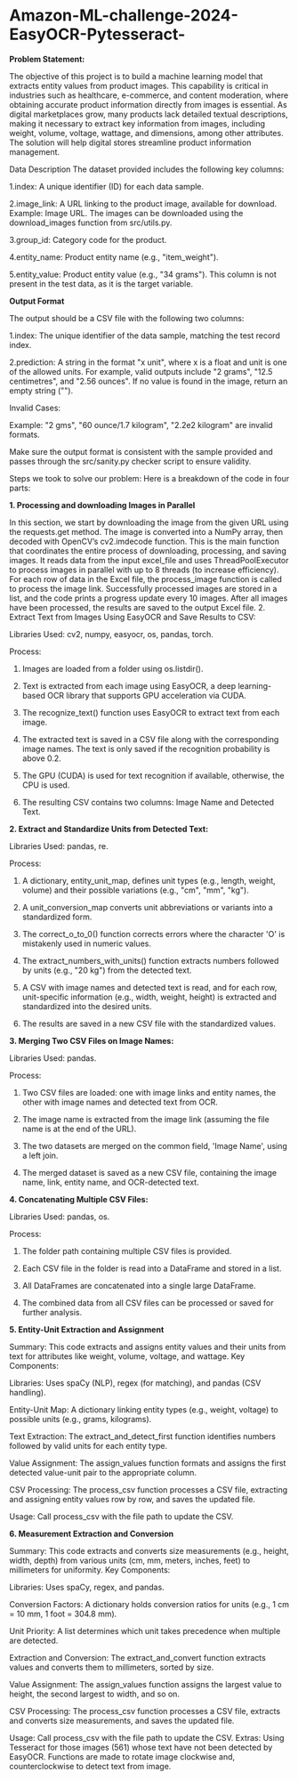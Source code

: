 # Amazon-ML-challenge-2024-EasyOCR-Pytesseract-
**Problem Statement:**

The objective of this project is to build a machine learning model that extracts entity values from product images. This capability is critical in industries such as healthcare, e-commerce, and content moderation, where obtaining accurate product information directly from images is essential. As digital marketplaces grow, many products lack detailed textual descriptions, making it necessary to extract key information from images, including weight, volume, voltage, wattage, and dimensions, among other attributes. The solution will help digital stores streamline product information management.

Data Description
The dataset provided includes the following key columns:

1.index: A unique identifier (ID) for each data sample.

2.image_link: A URL linking to the product image, available for download. Example: Image URL. The images can be downloaded using the download_images function from src/utils.py.

3.group_id: Category code for the product.

4.entity_name: Product entity name (e.g., "item_weight").

5.entity_value: Product entity value (e.g., "34 grams"). This column is not present in the test data, as it is the target variable.


**Output Format**

The output should be a CSV file with the following two columns:

1.index: The unique identifier of the data sample, matching the test record index.

2.prediction: A string in the format "x unit", where x is a float and unit is one of the allowed units. For example, valid outputs include "2 grams", "12.5 centimetres", and "2.56 ounces". If no value is found in the image, return an empty string ("").

Invalid Cases:

Example: "2 gms", "60 ounce/1.7 kilogram", "2.2e2 kilogram" are invalid formats.

Make sure the output format is consistent with the sample provided and passes through the src/sanity.py checker script to ensure validity.


Steps we took to solve our problem: Here is a breakdown of the code in four parts: 

**1. Processing and downloading Images in Parallel**

In this section, we start by downloading the image from the given URL using the requests.get method. The image is converted into a NumPy array, then decoded with OpenCV’s cv2.imdecode function. This is the main function that coordinates the entire process of downloading, processing, and saving images. It reads data from the input excel_file and uses ThreadPoolExecutor to process images in parallel with up to 8 threads (to increase efficiency). For each row of data in the Excel file, the process_image function is called to process the image link. Successfully processed images are stored in a list, and the code prints a progress update every 10 images. After all images have been processed, the results are saved to the output Excel file. 2. Extract Text from Images Using EasyOCR and Save Results to CSV:

Libraries Used: cv2, numpy, easyocr, os, pandas, torch.

Process:

1. Images are loaded from a folder using os.listdir().

2. Text is extracted from each image using EasyOCR, a deep learning-based OCR library that supports GPU acceleration via CUDA.

3. The recognize_text() function uses EasyOCR to extract text from each image.

4. The extracted text is saved in a CSV file along with the corresponding image names. The text is only saved if the recognition probability is above 0.2.

5. The GPU (CUDA) is used for text recognition if available, otherwise, the CPU is used.

6. The resulting CSV contains two columns: Image Name and Detected Text.


**2. Extract and Standardize Units from Detected Text:**

Libraries Used: pandas, re.

Process:

1. A dictionary, entity_unit_map, defines unit types (e.g., length, weight, volume) and their possible variations (e.g., "cm", "mm", "kg").

2. A unit_conversion_map converts unit abbreviations or variants into a standardized form.

3. The correct_o_to_0() function corrects errors where the character 'O' is mistakenly used in numeric values.

4. The extract_numbers_with_units() function extracts numbers followed by units (e.g., "20 kg") from the detected text.

5. A CSV with image names and detected text is read, and for each row, unit-specific information (e.g., width, weight, height) is extracted and standardized into the desired units.

6. The results are saved in a new CSV file with the standardized values.

**3. Merging Two CSV Files on Image Names:**

Libraries Used: pandas.

Process:

1. Two CSV files are loaded: one with image links and entity names, the other with image names and detected text from OCR.

2. The image name is extracted from the image link (assuming the file name is at the end of the URL).

3. The two datasets are merged on the common field, 'Image Name', using a left join.

4. The merged dataset is saved as a new CSV file, containing the image name, link, entity name, and OCR-detected text.

**4. Concatenating Multiple CSV Files:**

Libraries Used: pandas, os.

Process:

1. The folder path containing multiple CSV files is provided.

2. Each CSV file in the folder is read into a DataFrame and stored in a list.

3. All DataFrames are concatenated into a single large DataFrame.

4. The combined data from all CSV files can be processed or saved for further analysis.

**5. Entity-Unit Extraction and Assignment**

Summary: This code extracts and assigns entity values and their units from text for attributes like weight, volume, voltage, and wattage. Key Components:

Libraries: Uses spaCy (NLP), regex (for matching), and pandas (CSV handling).

Entity-Unit Map: A dictionary linking entity types (e.g., weight, voltage) to possible units (e.g., grams, kilograms).

Text Extraction: The extract_and_detect_first function identifies numbers followed by valid units for each entity type.

Value Assignment: The assign_values function formats and assigns the first detected value-unit pair to the appropriate column.

CSV Processing: The process_csv function processes a CSV file, extracting and assigning entity values row by row, and saves the updated file. 

Usage: Call process_csv with the file path to update the CSV. 

**6. Measurement Extraction and Conversion**

Summary: This code extracts and converts size measurements (e.g., height, width, depth) from various units (cm, mm, meters, inches, feet) to millimeters for uniformity. Key Components:

Libraries: Uses spaCy, regex, and pandas.

Conversion Factors: A dictionary holds conversion ratios for units (e.g., 1 cm = 10 mm, 1 foot = 304.8 mm).

Unit Priority: A list determines which unit takes precedence when multiple are detected.

Extraction and Conversion: The extract_and_convert function extracts values and converts them to millimeters, sorted by size.

Value Assignment: The assign_values function assigns the largest value to height, the second largest to width, and so on.

CSV Processing: The process_csv function processes a CSV file, extracts and converts size measurements, and saves the updated file. 

Usage: Call process_csv with the file path to update the CSV. Extras: Using Tesseract for those images (561) whose text have not been detected by EasyOCR. Functions are made to rotate image clockwise and, counterclockwise to detect text from image.

